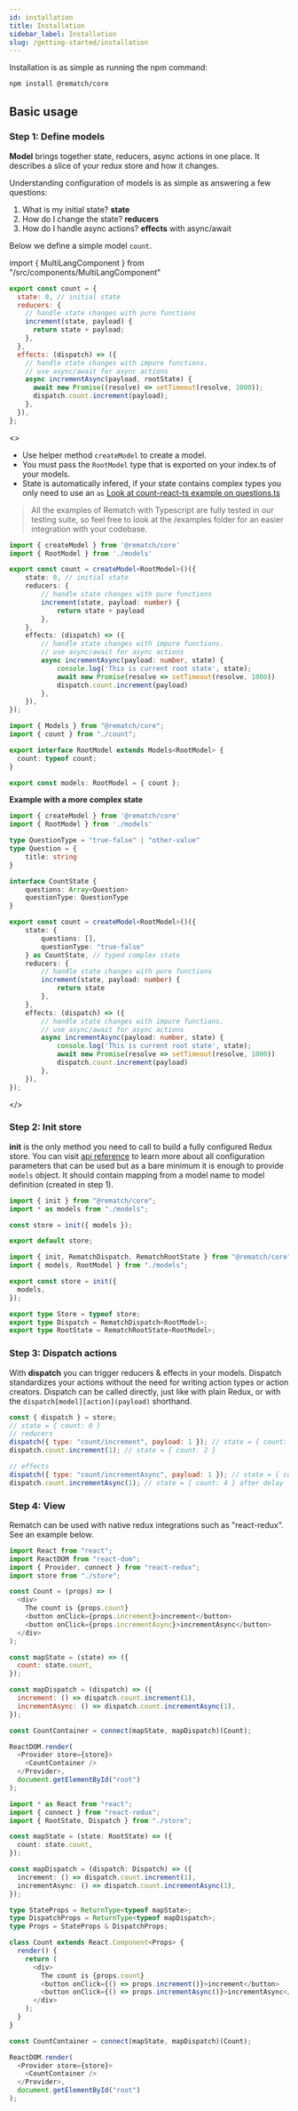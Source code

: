 ```yaml
---
id: installation
title: Installation
sidebar_label: Installation
slug: /getting-started/installation
---
```


Installation is as simple as running the npm command:

```bash npm2yarn
npm install @rematch/core
```

## Basic usage

### Step 1: Define models

**Model** brings together state, reducers, async actions in one place. It describes a slice of your redux store and how it changes.

Understanding configuration of models is as simple as answering a few questions:

1. What is my initial state? **state**
2. How do I change the state? **reducers**
3. How do I handle async actions? **effects** with async/await

Below we define a simple model `count`.

import { MultiLangComponent } from "/src/components/MultiLangComponent"

<MultiLangComponent>

```js
export const count = {
  state: 0, // initial state
  reducers: {
    // handle state changes with pure functions
    increment(state, payload) {
      return state + payload;
    },
  },
  effects: (dispatch) => ({
    // handle state changes with impure functions.
    // use async/await for async actions
    async incrementAsync(payload, rootState) {
      await new Promise((resolve) => setTimeout(resolve, 1000));
      dispatch.count.increment(payload);
    },
  }),
};
```

<>

- Use helper method `createModel` to create a model.
- You must pass the `RootModel` type that is exported on your index.ts of your models.
- State is automatically infered, if your state contains complex types you only need to use an `as` [Look at count-react-ts example on questions.ts](https://github.com/rematch/rematch/blob/next-types/examples/count-react-ts/src/models/questions.ts)

> All the examples of Rematch with Typescript are fully tested in our testing suite, so feel free to look at the /examples folder for an easier integration with your codebase.

```ts title="./models/countModel.ts"
import { createModel } from '@rematch/core'
import { RootModel } from './models'

export const count = createModel<RootModel>()({
	state: 0, // initial state
	reducers: {
		// handle state changes with pure functions
		increment(state, payload: number) {
			return state + payload
		},
	},
	effects: (dispatch) => ({
		// handle state changes with impure functions.
		// use async/await for async actions
		async incrementAsync(payload: number, state) {
			console.log('This is current root state', state);
			await new Promise(resolve => setTimeout(resolve, 1000))
			dispatch.count.increment(payload)
		},
	}),
});

```

```ts title="./models/index.ts"
import { Models } from "@rematch/core";
import { count } from "./count";

export interface RootModel extends Models<RootModel> {
  count: typeof count;
}

export const models: RootModel = { count };
```

**Example with a more complex state**

```ts
import { createModel } from '@rematch/core'
import { RootModel } from './models'

type QuestionType = "true-false" | "other-value"
type Question = {
	title: string
}

interface CountState {
	questions: Array<Question>
	questionType: QuestionType
}

export const count = createModel<RootModel>()({
	state: {
		questions: [],
		questionType: "true-false"
	} as CountState, // typed complex state
	reducers: {
		// handle state changes with pure functions
		increment(state, payload: number) {
			return state
		},
	},
	effects: (dispatch) => ({
		// handle state changes with impure functions.
		// use async/await for async actions
		async incrementAsync(payload: number, state) {
			console.log('This is current root state', state);
			await new Promise(resolve => setTimeout(resolve, 1000))
			dispatch.count.increment(payload)
		},
	}),
});
```

</>

</MultiLangComponent>

### Step 2: Init store

**init** is the only method you need to call to build a fully configured Redux store. You can visit [api reference](/docs/api-reference) to learn more about all configuration parameters that can be used but as a bare minimum it is enough to provide `models` object. It should contain mapping from a model name to model definition (created in step 1).

<MultiLangComponent>

```js title="store.js"
import { init } from "@rematch/core";
import * as models from "./models";

const store = init({ models });

export default store;
```

```ts title="store.ts"
import { init, RematchDispatch, RematchRootState } from "@rematch/core";
import { models, RootModel } from "./models";

export const store = init({
  models,
});

export type Store = typeof store;
export type Dispatch = RematchDispatch<RootModel>;
export type RootState = RematchRootState<RootModel>;
```

</MultiLangComponent>

### Step 3: Dispatch actions

With **dispatch** you can trigger reducers & effects in your models. Dispatch standardizes your actions without the need for writing action types or action creators. Dispatch can be called directly, just like with plain Redux, or with the `dispatch[model][action](payload)` shorthand.

```js
const { dispatch } = store;
// state = { count: 0 }
// reducers
dispatch({ type: "count/increment", payload: 1 }); // state = { count: 1 }
dispatch.count.increment(1); // state = { count: 2 }

// effects
dispatch({ type: "count/incrementAsync", payload: 1 }); // state = { count: 3 } after delay
dispatch.count.incrementAsync(1); // state = { count: 4 } after delay
```

### Step 4: View

Rematch can be used with native redux integrations such as "react-redux". See an example below.

<MultiLangComponent>

```js title="App.js"
import React from "react";
import ReactDOM from "react-dom";
import { Provider, connect } from "react-redux";
import store from "./store";

const Count = (props) => (
  <div>
    The count is {props.count}
    <button onClick={props.increment}>increment</button>
    <button onClick={props.incrementAsync}>incrementAsync</button>
  </div>
);

const mapState = (state) => ({
  count: state.count,
});

const mapDispatch = (dispatch) => ({
  increment: () => dispatch.count.increment(1),
  incrementAsync: () => dispatch.count.incrementAsync(1),
});

const CountContainer = connect(mapState, mapDispatch)(Count);

ReactDOM.render(
  <Provider store={store}>
    <CountContainer />
  </Provider>,
  document.getElementById("root")
);
```

```ts title="App.tsx"
import * as React from "react";
import { connect } from "react-redux";
import { RootState, Dispatch } from "./store";

const mapState = (state: RootState) => ({
  count: state.count,
});

const mapDispatch = (dispatch: Dispatch) => ({
  increment: () => dispatch.count.increment(1),
  incrementAsync: () => dispatch.count.incrementAsync(1),
});

type StateProps = ReturnType<typeof mapState>;
type DispatchProps = ReturnType<typeof mapDispatch>;
type Props = StateProps & DispatchProps;

class Count extends React.Component<Props> {
  render() {
    return (
      <div>
        The count is {props.count}
        <button onClick={() => props.increment()}>increment</button>
        <button onClick={() => props.incrementAsync()}>incrementAsync</button>
      </div>
    );
  }
}

const CountContainer = connect(mapState, mapDispatch)(Count);

ReactDOM.render(
  <Provider store={store}>
    <CountContainer />
  </Provider>,
  document.getElementById("root")
);
```

</MultiLangComponent>
